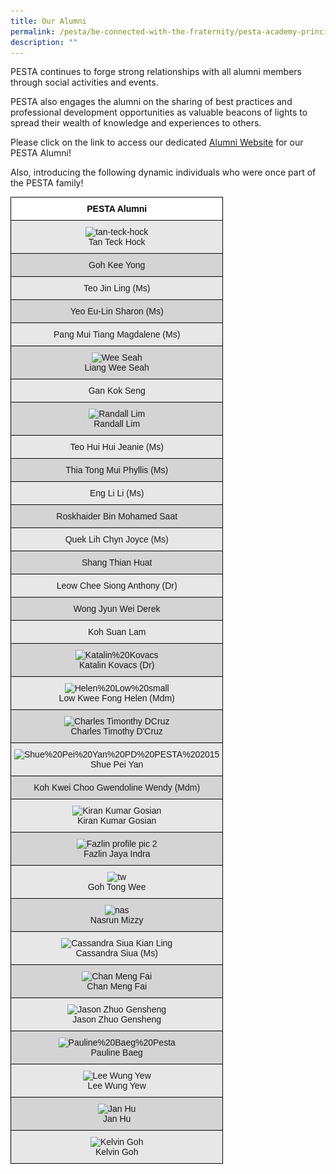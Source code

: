 ```yaml
---
title: Our Alumni
permalink: /pesta/be-connected-with-the-fraternity/pesta-academy-principals/
description: ""
---
```

PESTA continues to forge strong relationships with all alumni members through social activities and events.

PESTA also engages the alumni on the sharing of best practices and professional development opportunities as valuable beacons of lights to spread their wealth of knowledge and experiences to others. 

Please click on the link to access our dedicated [Alumni Website](https://sites.google.com/view/pesta-alumni/home) for our PESTA Alumni!

Also, introducing the following dynamic individuals who were once part of the PESTA family!

<style type="text/css">
.tg  {border-collapse:collapse;border-spacing:0;}
.tg td{border-color:black;border-style:solid;border-width:1px;font-family:Arial, sans-serif;font-size:14px;
  overflow:hidden;padding:10px 5px;word-break:normal;}
.tg th{border-color:black;border-style:solid;border-width:1px;font-family:Arial, sans-serif;font-size:14px;
  font-weight:normal;overflow:hidden;padding:10px 5px;word-break:normal;}
.tg .tg-15if{background-color:#FFF;color:#FFF;font-weight:bold;text-align:center;vertical-align:middle}
.tg .tg-b8q8{background-color:#E7E7E7;text-align:center;vertical-align:top}
.tg .tg-tsui{background-color:#D4D4D4;text-align:center;vertical-align:top}
</style>
<table class="tg">
<thead>
  <tr>
    <th class="tg-15if"><span style="font-weight:600;color:#000">PESTA Alumni</span></th>
  </tr>
</thead>
<tbody>
  <tr>
    <td class="tg-b8q8"><img src="![](/images/tan-teck-hockffce7f76f6904106a360de60f731e5fb.jpeg)" alt="tan-teck-hock" width="150" height="200"><br>Tan Teck Hock<br></td>
  </tr>
  <tr>
    <td class="tg-tsui">Goh Kee Yong</td>
  </tr>
  <tr>
    <td class="tg-b8q8">Teo Jin Ling (Ms)</td>
  </tr>
  <tr>
    <td class="tg-tsui">Yeo Eu-Lin Sharon (Ms)</td>
  </tr>
  <tr>
    <td class="tg-b8q8">Pang Mui Tiang Magdalene (Ms)</td>
  </tr>
  <tr>
    <td class="tg-tsui"><img src="![](/images/wee-seah.jpeg)" alt="Wee Seah"><br>Liang Wee Seah<br></td>
  </tr>
  <tr>
    <td class="tg-b8q8">Gan Kok Seng</td>
  </tr>
  <tr>
    <td class="tg-tsui"><img src="![](/images/randall-lim.jpeg)" alt="Randall Lim"><br>Randall Lim<br></td>
  </tr>
  <tr>
    <td class="tg-b8q8">Teo Hui Hui Jeanie (Ms)</td>
  </tr>
  <tr>
    <td class="tg-tsui">Thia Tong Mui Phyllis (Ms)</td>
  </tr>
  <tr>
    <td class="tg-b8q8">Eng Li Li (Ms)</td>
  </tr>
  <tr>
    <td class="tg-tsui">Roskhaider Bin Mohamed Saat</td>
  </tr>
  <tr>
    <td class="tg-b8q8">Quek Lih Chyn Joyce (Ms)</td>
  </tr>
  <tr>
    <td class="tg-tsui">Shang Thian Huat</td>
  </tr>
  <tr>
    <td class="tg-b8q8">Leow Chee Siong Anthony (Dr)</td>
  </tr>
  <tr>
    <td class="tg-tsui">Wong Jyun Wei Derek</td>
  </tr>
  <tr>
    <td class="tg-b8q8">Koh Suan Lam</td>
  </tr>
  <tr>
    <td class="tg-tsui"><img src="![](/images/katalin-20kovacs.jpeg)" alt="Katalin%20Kovacs"><br>Katalin Kovacs (Dr)<br></td>
  </tr>
  <tr>
    <td class="tg-b8q8"><img src="![](/images/helen-20low-20small.jpeg)" alt="Helen%20Low%20small"><br>Low Kwee Fong Helen (Mdm)<br></td>
  </tr>
  <tr>
    <td class="tg-tsui"><img src="![](/images/charles-timonthy-dcruz.jpeg)" alt="Charles Timonthy DCruz"><br>Charles Timothy D'Cruz</td>
  </tr>
  <tr>
    <td class="tg-b8q8"><img src="![](/images/shue-20pei-20yan-20pd-20pesta-202015.jpeg)" alt="Shue%20Pei%20Yan%20PD%20PESTA%202015"><br>Shue Pei Yan<br></td>
  </tr>
  <tr>
    <td class="tg-tsui">Koh Kwei Choo Gwendoline Wendy (Mdm)</td>
  </tr>
  <tr>
    <td class="tg-b8q8"><img src="![](/images/kiran-kumar-gosian-200by260.jpeg)" alt="Kiran Kumar Gosian"><br>Kiran Kumar Gosian<br></td>
  </tr>
  <tr>
    <td class="tg-tsui"><img src="![](/images/fazlin-profile-pic-2.jpeg)" alt="Fazlin profile pic 2"><br>Fazlin Jaya Indra<br></td>
  </tr>
  <tr>
    <td class="tg-b8q8"><img src="![](/images/tw.jpeg)" alt="tw"><br>Goh Tong Wee<br></td>
  </tr>
  <tr>
    <td class="tg-tsui"><img src="![](/images/nas.jpeg)" alt="nas"><br>Nasrun Mizzy<br></td>
  </tr>
  <tr>
    <td class="tg-b8q8"><img src="![](/images/cassandra-siua-kian-ling.jpeg)" alt="Cassandra Siua Kian Ling"><br>Cassandra Siua (Ms)<br></td>
  </tr>
  <tr>
    <td class="tg-tsui"><img src="![](/images/chan-meng-faia1740817b4244c8c981696bd4d3158a9.jpeg)" alt="Chan Meng Fai"><br>Chan Meng Fai<br></td>
  </tr>
  <tr>
    <td class="tg-b8q8"><img src="![](/images/jason-zhuo-gensheng3e84ec5031ab4b1c9737ab3b53713c7e.jpeg)" alt="Jason Zhuo Gensheng" width="175" height="226"><br>Jason Zhuo Gensheng</td>
  </tr>
  <tr>
    <td class="tg-tsui"><img src="![](/images/pauline-20baeg-20pesta.jpeg)" alt="Pauline%20Baeg%20Pesta"><br>Pauline Baeg</td>
  </tr>
  <tr>
    <td class="tg-b8q8"><img src="![](/images/lee-wung-yew5ee3679f6de34804997ef874df4b7cd3.jpeg)" alt="Lee Wung Yew"><br>Lee Wung Yew</td>
  </tr>
  <tr>
    <td class="tg-tsui"><img src="![](/images/jan-hu.jpeg)" alt="Jan Hu"><br>Jan Hu</td>
  </tr>
  <tr>
    <td class="tg-b8q8"><img src="![](/images/kelvin-goh.jpeg)" alt="Kelvin Goh"><br>Kelvin Goh</td>
  </tr>
</tbody>
</table>
